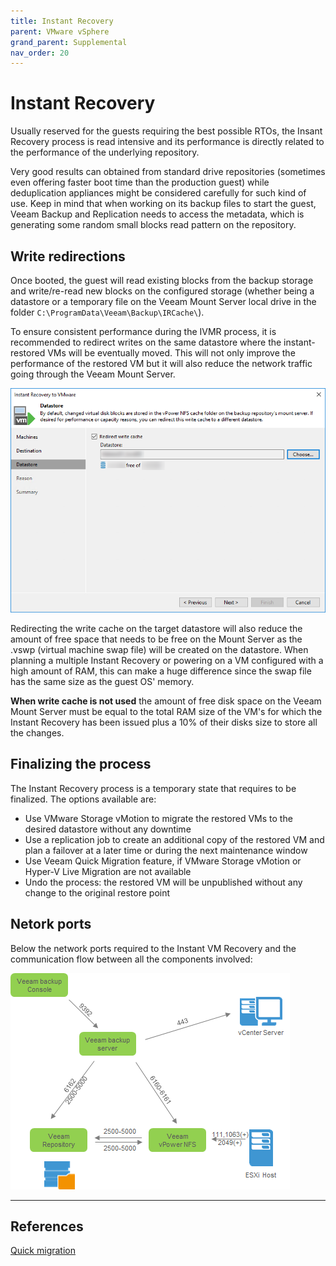 ```yaml
---
title: Instant Recovery
parent: VMware vSphere
grand_parent: Supplemental
nav_order: 20
---
```


<!---
V10 content

# Instant Recovery to VMware vSphere

With Veeam Backup & Replication v10 the Instant Recovery has been further enhanced: now it is possible to start multiple Instant Recovery sessions directly from the VBR console and it is possible to use this feature along with **any** Veeam backup, including Veeam Agents, Hyper-V VM's, Nutanix AHV VM's as well as cloud native backups from Veeam Backup for Azure and AWS.

--->

# Instant Recovery

Usually reserved for the guests requiring the best possible RTOs, the Insant Recovery process is read intensive and its performance is directly related to the performance of the underlying repository.

Very good results can obtained from standard drive repositories (sometimes even offering faster boot time than the production guest) while deduplication appliances might be considered carefully for such kind of use. Keep in mind that when working on its backup files to start the guest, Veeam Backup and Replication needs to access the metadata, which is generating some random small blocks read pattern on the repository.

## Write redirections

Once booted, the guest will read existing blocks from the backup storage and write/re-read new blocks on the configured storage (whether being a datastore or a temporary file on the Veeam Mount Server local drive in the folder `C:\ProgramData\Veeam\Backup\IRCache\`).

To ensure consistent performance during the IVMR process, it is recommended to redirect writes on the same datastore where the instant-restored VMs will be eventually moved. This will not only improve the performance of the restored VM but it will also reduce the network traffic going through the Veeam Mount Server.

![write redirection](./media/ivmr_write-redirection.png)

Redirecting the write cache on the target datastore will also reduce the amount of free space that needs to be free on the Mount Server as the .vswp (virtual machine swap file) will be created on the datastore. When planning a multiple Instant Recovery or powering on a VM configured with a high amount of RAM, this can make a huge difference since the swap file has the same size as the guest OS' memory.

**When write cache is not used** the amount of free disk space on the Veeam Mount Server must be equal to the total RAM size of the VM's for which the Instant Recovery has been issued plus a 10% of their disks size to store all the changes.

## Finalizing the process

The Instant Recovery process is a temporary state that requires to be finalized. The options available are:

- Use VMware Storage vMotion to migrate the restored VMs to the desired datastore without any downtime
- Use a replication job to create an additional copy of the restored VM and plan a failover at a later time or during the next maintenance window
- Use Veeam Quick Migration feature, if VMware Storage vMotion or Hyper-V Live Migration are not available
- Undo the process: the restored VM will be unpublished without any change to the original restore point

## Netork ports

Below the network ports required to the Instant VM Recovery and the communication flow between all the components involved:

![network ports](./media/ivmr_vpowernfs_ports.png)

___

## References

[Quick migration](https://helpcenter.veeam.com/docs/backup/vsphere/quick_migration.html)
